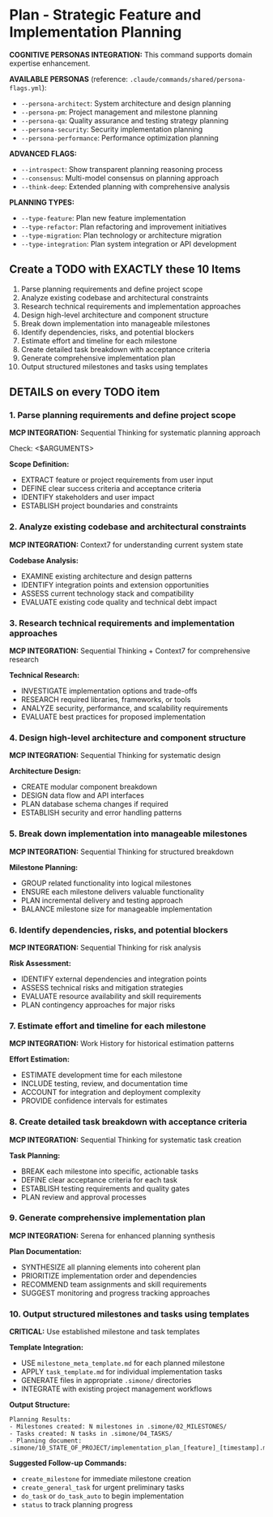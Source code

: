 # Plan - Strategic Feature and Implementation Planning

**COGNITIVE PERSONAS INTEGRATION:** This command supports domain expertise enhancement.

**AVAILABLE PERSONAS** (reference: `.claude/commands/shared/persona-flags.yml`):
- `--persona-architect`: System architecture and design planning
- `--persona-pm`: Project management and milestone planning
- `--persona-qa`: Quality assurance and testing strategy planning
- `--persona-security`: Security implementation planning
- `--persona-performance`: Performance optimization planning

**ADVANCED FLAGS:**
- `--introspect`: Show transparent planning reasoning process
- `--consensus`: Multi-model consensus on planning approach
- `--think-deep`: Extended planning with comprehensive analysis

**PLANNING TYPES:**
- `--type-feature`: Plan new feature implementation
- `--type-refactor`: Plan refactoring and improvement initiatives
- `--type-migration`: Plan technology or architecture migration
- `--type-integration`: Plan system integration or API development

## Create a TODO with EXACTLY these 10 Items

1. Parse planning requirements and define project scope
2. Analyze existing codebase and architectural constraints
3. Research technical requirements and implementation approaches
4. Design high-level architecture and component structure
5. Break down implementation into manageable milestones
6. Identify dependencies, risks, and potential blockers
7. Estimate effort and timeline for each milestone
8. Create detailed task breakdown with acceptance criteria
9. Generate comprehensive implementation plan
10. Output structured milestones and tasks using templates

## DETAILS on every TODO item

### 1. Parse planning requirements and define project scope

**MCP INTEGRATION:** Sequential Thinking for systematic planning approach

Check: <$ARGUMENTS>

**Scope Definition:**
- EXTRACT feature or project requirements from user input
- DEFINE clear success criteria and acceptance criteria
- IDENTIFY stakeholders and user impact
- ESTABLISH project boundaries and constraints

### 2. Analyze existing codebase and architectural constraints

**MCP INTEGRATION:** Context7 for understanding current system state

**Codebase Analysis:**
- EXAMINE existing architecture and design patterns
- IDENTIFY integration points and extension opportunities
- ASSESS current technology stack and compatibility
- EVALUATE existing code quality and technical debt impact

### 3. Research technical requirements and implementation approaches

**MCP INTEGRATION:** Sequential Thinking + Context7 for comprehensive research

**Technical Research:**
- INVESTIGATE implementation options and trade-offs
- RESEARCH required libraries, frameworks, or tools
- ANALYZE security, performance, and scalability requirements
- EVALUATE best practices for proposed implementation

### 4. Design high-level architecture and component structure

**MCP INTEGRATION:** Sequential Thinking for systematic design

**Architecture Design:**
- CREATE modular component breakdown
- DESIGN data flow and API interfaces
- PLAN database schema changes if required
- ESTABLISH security and error handling patterns

### 5. Break down implementation into manageable milestones

**MCP INTEGRATION:** Sequential Thinking for structured breakdown

**Milestone Planning:**
- GROUP related functionality into logical milestones
- ENSURE each milestone delivers valuable functionality
- PLAN incremental delivery and testing approach
- BALANCE milestone size for manageable implementation

### 6. Identify dependencies, risks, and potential blockers

**MCP INTEGRATION:** Sequential Thinking for risk analysis

**Risk Assessment:**
- IDENTIFY external dependencies and integration points
- ASSESS technical risks and mitigation strategies
- EVALUATE resource availability and skill requirements
- PLAN contingency approaches for major risks

### 7. Estimate effort and timeline for each milestone

**MCP INTEGRATION:** Work History for historical estimation patterns

**Effort Estimation:**
- ESTIMATE development time for each milestone
- INCLUDE testing, review, and documentation time
- ACCOUNT for integration and deployment complexity
- PROVIDE confidence intervals for estimates

### 8. Create detailed task breakdown with acceptance criteria

**MCP INTEGRATION:** Sequential Thinking for systematic task creation

**Task Planning:**
- BREAK each milestone into specific, actionable tasks
- DEFINE clear acceptance criteria for each task
- ESTABLISH testing requirements and quality gates
- PLAN review and approval processes

### 9. Generate comprehensive implementation plan

**MCP INTEGRATION:** Serena for enhanced planning synthesis

**Plan Documentation:**
- SYNTHESIZE all planning elements into coherent plan
- PRIORITIZE implementation order and dependencies
- RECOMMEND team assignments and skill requirements
- SUGGEST monitoring and progress tracking approaches

### 10. Output structured milestones and tasks using templates

**CRITICAL:** Use established milestone and task templates

**Template Integration:**
- USE `milestone_meta_template.md` for each planned milestone
- APPLY `task_template.md` for individual implementation tasks
- GENERATE files in appropriate `.simone/` directories
- INTEGRATE with existing project management workflows

**Output Structure:**
```
Planning Results:
- Milestones created: N milestones in .simone/02_MILESTONES/
- Tasks created: N tasks in .simone/04_TASKS/
- Planning document: .simone/10_STATE_OF_PROJECT/implementation_plan_[feature]_[timestamp].md
```

**Suggested Follow-up Commands:**
- `create_milestone` for immediate milestone creation
- `create_general_task` for urgent preliminary tasks
- `do_task` or `do_task_auto` to begin implementation
- `status` to track planning progress